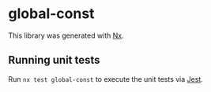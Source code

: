 # global-const

This library was generated with [Nx](https://nx.dev).

## Running unit tests

Run `nx test global-const` to execute the unit tests via [Jest](https://jestjs.io).
